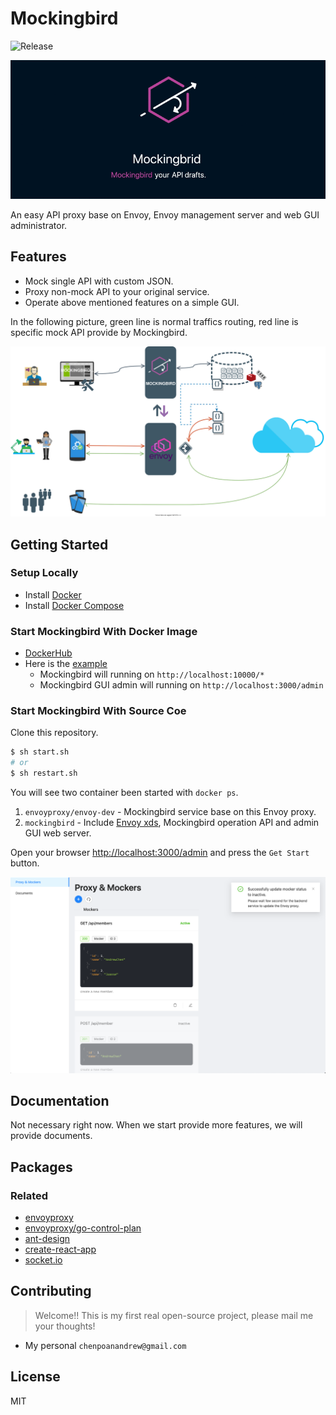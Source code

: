 # Mockingbird

![Release](https://github.com/PolarBearAndrew/mockingbird/workflows/Release/badge.svg?branch=main)

![MockingbirdLogo](./docs/readme_banner.gif)

An easy API proxy base on Envoy, Envoy management server and web GUI administrator.

## Features

* Mock single API with custom JSON.
* Proxy non-mock API to your original service.
* Operate above mentioned features on a simple GUI.

In the following picture, green line is normal traffics routing, red line is specific mock API provide by Mockingbird.

![infra](./docs/mockingbird-infra.svg)

## Getting Started

### Setup Locally

* Install [Docker](https://www.docker.com/)
* Install [Docker Compose](https://docs.docker.com/compose/install/)

### Start Mockingbird With Docker Image

* [DockerHub](https://hub.docker.com/repository/docker/andrewchen20/mockingbird)
* Here is the [example](https://github.com/PolarBearAndrew/mockingbird-example)
  * Mockingbird will running on ```http://localhost:10000/*```
  * Mockingbird GUI admin will running on ```http://localhost:3000/admin```

### Start Mockingbird With Source Coe

Clone this repository.

```sh
$ sh start.sh
# or 
$ sh restart.sh
```

You will see two container been started with `docker ps`.

1. `envoyproxy/envoy-dev` - Mockingbird service base on this Envoy proxy.
1. `mockingbird` - Include [Envoy xds](https://www.envoyproxy.io/docs/envoy/latest/intro/arch_overview/operations/dynamic_configuration), Mockingbird operation API and admin GUI web server.

Open your browser [http://localhost:3000/admin](http://localhost:3000/admin) and press the `Get Start` button.

![admin_proxy_and_mockers](./docs/img_admin_proxy_and_mockers.png)

## Documentation

Not necessary right now. When we start provide more features, we will provide documents.

## Packages

### Related

* [envoyproxy](https://www.envoyproxy.io/docs/envoy/latest/start/start#quick-start-to-run-simple-example)
* [envoyproxy/go-control-plan](https://github.com/envoyproxy/go-control-plane)
* [ant-design](https://github.com/ant-design/ant-design/)
* [create-react-app](https://github.com/facebook/create-react-app)
* [socket.io](https://github.com/googollee/go-socket.io#example)

## Contributing

> Welcome!! This is my first real open-source project, please mail me your thoughts!

* My personal `chenpoanandrew@gmail.com`

## License

MIT

